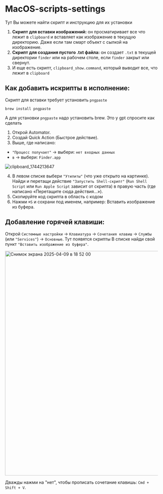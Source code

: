 # MacOS-scripts-settings
Тут Вы можете найти скрипт и инструкцию для их установки
1. **Скрипт для вставки изображений:** он просматиривает все что лежит в `clipboard` и вставляет как изображение в текущую директорию. Даже если там смарт объект с сылкой на изображение.
2. **Скрипт для создания пустого .txt файла:** он создает `.txt` в текущей директории `finder` или на рабочем столе, если `finder` закрыт или свернут.
3. И еще есть скрипт, `clipboard_show.command`, который выводит все, что лежит в `clipboard`

## Как добавить искрипты в исполнение:

Скрипт для вставки требует установить `pngpaste`
```
brew install pngpaste
```
А для установки `pngpaste` надо установить brew. Это у gpt спросите как сделать

1. Открой Automator.
2. Создай Quick Action (Быстрое действие).
3. Выше, где написано:
  - `"Процесс получает"` → выбери: `нет входных данных`
  - `в` → выбери: `Finder.app`

![clipboard_1744213647](https://github.com/user-attachments/assets/1e7b964a-139c-4e32-96c6-5591c7ee8129)

4. В левом списке выбери `"Утилиты"` (что уже открыто на картинке). Найди и перетащи действие `"Запустить Shell-скрипт"` (`Run Shell Script` или `Run Apple Script` зависит от скрипта) в правую часть (где написано «Перетащите сюда действия...»).
5. Скопируйте код скрипта в область с кодом
6. Нажми `⌘S` и сохрани под именем, например: Вставить изображение из буфера.

## Добавление горячей клавиши:
Открой `Системные настройки` → `Клавиатура` → `Сочетания клавиш` → `Службы` (или `"Services"`)  → `Основные`. Тут появятся скрипты
В списке найди свой пункт `"Вставить изображение из буфера"`.

<img width="741" alt="Снимок экрана 2025-04-09 в 18 52 00" src="https://github.com/user-attachments/assets/a174affc-85d8-4738-8d43-6bd5dd660461" />

Дважды нажми на "нет", чтобы прописать сочетание клавишь: `Cmd + Shift + V`.

